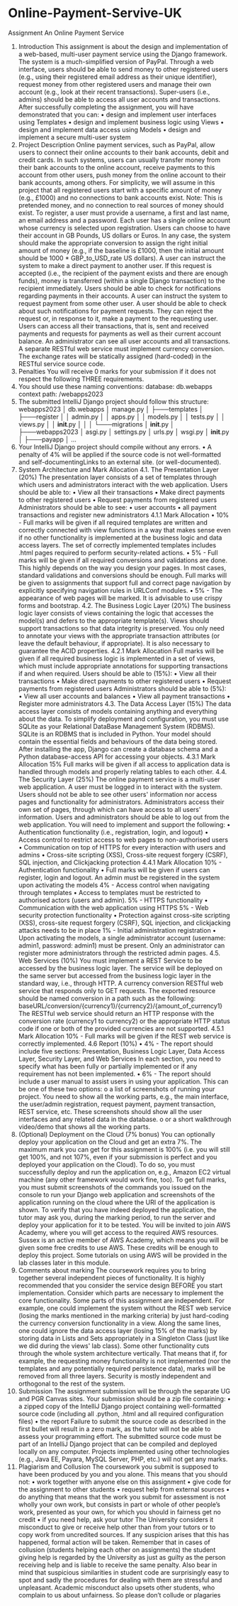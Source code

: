 # Online-Payment-Servive-UK
Assignment
An Online Payment Service
1. Introduction
This assignment is about the design and implementation of a web-based, multi-user
payment service using the Django framework. The system is a much-simplified
version of PayPal. Through a web interface, users should be able to send money to
other registered users (e.g., using their registered email address as their unique
identifier), request money from other registered users and manage their own account
(e.g., look at their recent transactions). Super-users (i.e., admins) should be able to
access all user accounts and transactions.
After successfully completing the assignment, you will have demonstrated that you
can:
• design and implement user interfaces using Templates
• design and implement business logic using Views
• design and implement data access using Models
• design and implement a secure multi-user system
2. Project Description
Online payment services, such as PayPal, allow users to connect their online accounts
to their bank accounts, debit and credit cards. In such systems, users can usually
transfer money from their bank accounts to the online account, receive payments to
this account from other users, push money from the online account to their bank
accounts, among others.
For simplicity, we will assume in this project that all registered users start with a
specific amount of money (e.g., £1000) and no connections to bank accounts exist.
Note: This is pretended money, and no connection to real sources of money should exist.
To register, a user must provide a username, a first and last name, an email address
and a password. Each user has a single online account whose currency is selected
upon registration. Users can choose to have their account in GB Pounds, US dollars
or Euros. In any case, the system should make the appropriate conversion to assign
the right initial amount of money (e.g., if the baseline is £1000, then the initial amount
should be 1000 * GBP_to_USD_rate US dollars).
A user can instruct the system to make a direct payment to another user. If this
request is accepted (i.e., the recipient of the payment exists and there are enough
funds), money is transferred (within a single Django transaction) to the recipient
immediately. Users should be able to check for notifications regarding payments in
their accounts.
A user can instruct the system to request payment from some other user. A user
should be able to check about such notifications for payment requests. They can
reject the request or, in response to it, make a payment to the requesting user.
Users can access all their transactions, that is, sent and received payments and
requests for payments as well as their current account balance.
An administrator can see all user accounts and all transactions.
A separate RESTful web service must implement currency conversion. The exchange
rates will be statically assigned (hard-coded) in the RESTful service source code.
3. Penalties
You will receive 0 marks for your submission if it does not respect the following
THREE requirements.
1. You should use these naming conventions:
database: db.webapps
context path: /webapps2023
2. The submitted IntelliJ Django project should follow this structure:
webapps2023
│ db.webapps
│ manage.py
│
├───templates
│
├───register
│ │ admin.py
│ │ apps.py
│ │ models.py
│ │ tests.py
│ │ views.py
│ │ __init__.py
│ │
│ └───migrations
│ __init__.py
│
├───webapps2023
│ asgi.py
│ settings.py
│ urls.py
│ wsgi.py
│ __init__.py
│
├───payapp
│ ...
3. Your IntelliJ Django project should compile without any errors.
• A penalty of 4% will be applied if the source code is not well-formatted
and self-documentingLinks to an external site. (or well-documented).
4. System Architecture and Mark Allocation
4.1. The Presentation Layer (20%)
The presentation layer consists of a set of templates through which users and
administrators interact with the web application.
Users should be able to:
• View all their transactions
• Make direct payments to other registered users
• Request payments from registered users
Administrators should be able to see:
• user accounts
• all payment transactions
and register new administrators
4.1.1 Mark Allocation
• 10% - Full marks will be given if all required templates are written and
correctly connected with view functions in a way that makes sense even if
no other functionality is implemented at the business logic and data access
layers. The set of correctly implemented templates includes .html pages
required to perform security-related actions.
• 5% - Full marks will be given if all required conversions and validations are
done. This highly depends on the way you design your pages. In most
cases, standard validations and conversions should be enough. Full marks
will be given to assignments that support full and correct page navigation
by explicitly specifying navigation rules in URLConf modules.
• 5% - The appearance of web pages will be marked. It is advisable to
use crispy forms and bootstrap.
4.2. The Business Logic Layer (20%)
The business logic layer consists of views containing the logic that accesses the
model(s) and defers to the appropriate template(s). Views should support transactions
so that data integrity is preserved. You only need to annotate your views with the
appropriate transaction attributes (or leave the default behaviour, if appropriate). It is
also necessary to guarantee the ACID properties.
4.2.1 Mark Allocation
Full marks will be given if all required business logic is implemented in a set of views,
which must include appropriate annotations for supporting transactions if and when
required.
Users should be able to (15%):
• View all their transactions
• Make direct payments to other registered users
• Request payments from registered users
Administrators should be able to (5%):
• View all user accounts and balances
• View all payment transactions
• Register more administrators
4.3. The Data Access Layer (15%)
The data access layer consists of models containing anything and everything about
the data. To simplify deployment and configuration, you must use SQLite as your
Relational DataBase Management System (RDBMS). SQLite is an RDBMS that is
included in Python.
Your model should contain the essential fields and behaviours of the data being
stored. After installing the app, Django can create a database schema and a Python
database-access API for accessing your objects.
4.3.1 Mark Allocation
15% Full marks will be given if all access to application data is handled through
models and properly relating tables to each other.
4.4. The Security Layer (25%)
The online payment service is a multi-user web application. A user must be logged in
to interact with the system. Users should not be able to see other users' information
nor access pages and functionality for administrators. Administrators access their
own set of pages, through which can have access to all users' information. Users and
administrators should be able to log out from the web application.
You will need to implement and support the following:
• Authentication functionality (i.e., registration, login, and logout)
• Access control to restrict access to web pages to non-authorised users
• Communication on top of HTTPS for every interaction with users and
admins
• Cross-site scripting (XSS), Cross-site request forgery (CSRF), SQL injection,
and Clickjacking protection
4.4.1 Mark Allocation
10% - Authentication functionality
• Full marks will be given if users can register, login and logout. An admin
must be registered in the system upon activating the models
4% - Access control when navigating through templates
• Access to templates must be restricted to authorised actors (users and
admin).
5% - HTTPS functionality
• Communication with the web application using HTTPS
5% - Web security protection functionality
• Protection against cross-site scripting (XSS), cross-site request forgery
(CSRF), SQL injection, and clickjacking attacks needs to be in place
1% - Initial administration registration
• Upon activating the models, a single administrator account
(username: admin1, password: admin1) must be present. Only an
administrator can register more administrators through the restricted admin
pages.
4.5. Web Services (10%)
You must implement a REST Service to be accessed by the business logic layer. The
service will be deployed on the same server but accessed from the business logic
layer in the standard way, i.e., through HTTP.
A currency conversion RESTful web service that responds only to GET requests. The
exported resource should be named conversion in a path such as the following:
baseURL/conversion/{currency1}/{currency2}/{amount_of_currency1}
The RESTful web service should return an HTTP response with the conversion rate
(currency1 to currency2) or the appropriate HTTP status code if one or both of the
provided currencies are not supported.
4.5.1 Mark Allocation
10% - Full marks will be given if the REST web service is correctly implemented.
4.6 Report (10%)
• 4% - The report should include five sections: Presentation, Business Logic
Layer, Data Access Layer, Security Layer, and Web Services In each
section, you need to specify what has been fully or partially implemented
or if any requirement has not been implemented.
• 6% - The report should include a user manual to assist users in using your
application. This can be one of these two options:
o a list of screenshots of running your project. You need to show
all the working parts, e.g., the main interface, the user/admin
registration, request payment, payment transaction, REST
service, etc. These screenshots should show all the user
interfaces and any related data in the database.
o or a short walkthrough video/demo that shows all the working
parts.
5. (Optional) Deployment on the Cloud (7%
bonus)
You can optionally deploy your application on the Cloud and get an extra 7%. The
maximum mark you can get for this assignment is 100% (i.e. you will still get 100%,
and not 107%, even if your submission is perfect and you deployed your application
on the Cloud). To do so, you must successfully deploy and run the application on, e.g.,
Amazon EC2 virtual machine (any other framework would work fine, too). To get full
marks, you must submit screenshots of the commands you issued on the console to
run your Django web application and screenshots of the application running on the
cloud where the URI of the application is shown. To verify that you have indeed
deployed the application, the tutor may ask you, during the marking period, to run the
server and deploy your application for it to be tested. You will be invited to join AWS
Academy, where you will get access to the required AWS resources. Sussex is an
active member of AWS Academy, which means you will be given some free credits to
use AWS. These credits will be enough to deploy this project. Some tutorials on using
AWS will be provided in the lab classes later in this module.
6. Comments about marking
The coursework requires you to bring together several independent pieces of
functionality. It is highly recommended that you consider the service design BEFORE
you start implementation. Consider which parts are necessary to implement the core
functionality.
Some parts of this assignment are independent. For example, one could implement
the system without the REST web service (losing the marks mentioned in the marking
criteria) by just hard-coding the currency conversion functionality in a view.
Along the same lines, one could ignore the data access layer (losing 15% of the marks)
by storing data in Lists and Sets appropriately in a Singleton Class (just like we did
during the views' lab class).
Some other functionality cuts through the whole system architecture vertically. That
means that if, for example, the requesting money functionality is not implemented
(nor the templates and any potentially required persistence data), marks will be
removed from all three layers.
Security is mostly independent and orthogonal to the rest of the system.
7. Submission
The assignment submission will be through the separate UG and PGR Canvas sites.
Your submission should be a zip file containing:
• a zipped copy of the IntelliJ Django project containing well-formatted
source code (including all .python, .html and all required configuration
files)
• the report
Failure to submit the source code as described in the first bullet will result in a zero
mark, as the tutor will not be able to assess your programming effort. The submitted
source code must be part of an IntelliJ Django project that can be compiled and
deployed locally on any computer. Projects implemented using other technologies
(e.g., Java EE, Payara, MySQL Server, PHP, etc.) will not get any marks.
8. Plagiarism and Collusion
The coursework you submit is supposed to have been produced by you and you
alone. This means that you should not:
• work together with anyone else on this assignment
• give code for the assignment to other students
• request help from external sources
• do anything that means that the work you submit for assessment is not
wholly your own work, but consists in part or whole of other people’s
work, presented as your own, for which you should in fairness get no credit
• if you need help, ask your tutor
The University considers it misconduct to give or receive help other than from your
tutors or to copy work from uncredited sources. If any suspicion arises that this has
happened, formal action will be taken. Remember that in cases of collusion (students
helping each other on assignments) the student giving help is regarded by the
University as just as guilty as the person receiving help and is liable to receive the
same penalty.
Also bear in mind that suspicious similarities in student code are surprisingly easy to
spot and sadly the procedures for dealing with them are stressful and unpleasant.
Academic misconduct also upsets other students, who complain to us about
unfairness. So please don’t collude or plagaries

